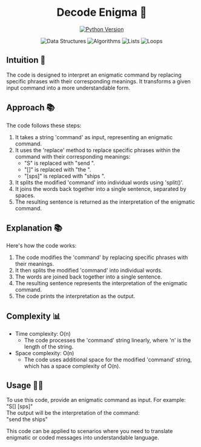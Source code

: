 
<h1 align="center">
Decode Enigma 📝
</h1>

<p align="center">
  <a href="https://www.python.org/downloads/release/python-380/">
    <img src="https://img.shields.io/badge/Python-3.8%2B-blue" alt="Python Version">
  </a>
</p>
<p align="center">
  <img src="https://img.shields.io/badge/-Data%20Structures-lightgrey" alt="Data Structures">
  <img src="https://img.shields.io/badge/-Algorithms-orange" alt="Algorithms">
  <img src="https://img.shields.io/badge/-Lists-brightgreen" alt="Lists">
  <img src="https://img.shields.io/badge/-Loops-blue" alt="Loops">
</p>



## Intuition 🚀
<!-- Describe your approach to solving the problem. -->
The code is designed to interpret an enigmatic command by replacing specific phrases with their corresponding meanings. It transforms a given input command into a more understandable form.

## Approach 📚
<!-- Describe your approach to solving the problem. -->
The code follows these steps:
1. It takes a string 'command' as input, representing an enigmatic command.
2. It uses the 'replace' method to replace specific phrases within the command with their corresponding meanings:
   - "S" is replaced with "send ".
   - "[]" is replaced with "the ".
   - "[sps]" is replaced with "ships ".
3. It splits the modified 'command' into individual words using 'split()'.
4. It joins the words back together into a single sentence, separated by spaces.
5. The resulting sentence is returned as the interpretation of the enigmatic command.

## Explanation 📚
<!-- Describe your explanation in short with steps. -->
Here's how the code works:
1. The code modifies the 'command' by replacing specific phrases with their meanings.
2. It then splits the modified 'command' into individual words.
3. The words are joined back together into a single sentence.
4. The resulting sentence represents the interpretation of the enigmatic command.
5. The code prints the interpretation as the output.

## Complexity 📊
- Time complexity: O(n)
  - The code processes the 'command' string linearly, where 'n' is the length of the string.
- Space complexity: O(n)
  - The code uses additional space for the modified 'command' string, which has a space complexity of O(n).

## Usage 🧑‍💻
To use this code, provide an enigmatic command as input. For example: \
"S[] [sps]" \
The output will be the interpretation of the command: \
"send the ships" 

This code can be applied to scenarios where you need to translate enigmatic or coded messages into understandable language.

